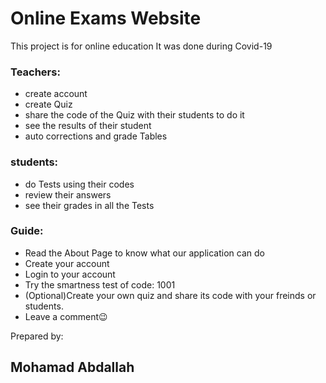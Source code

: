# Online Exams Website

This project is for online education
It was done during Covid-19

### Teachers:

* create account
* create Quiz
* share the code of the Quiz with their students to do it
* see the results of their student
* auto corrections and grade Tables

### students:

* do Tests using their codes
* review their answers
* see their grades in all the Tests


### Guide:

- Read the About Page to know what our application can do
- Create your account
- Login to your account
- Try the smartness test of code: 1001
- (Optional)Create your own quiz and share its code with your freinds or students.
- Leave a comment😉

Prepared by:

## Mohamad Abdallah
